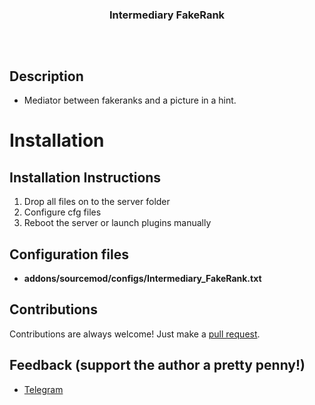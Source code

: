 
<h3 align="center">Intermediary FakeRank</h3>
<h2></h2>
</p>
<br />

## Description
* Mediator between fakeranks and a picture in a hint.

# Installation 

## Installation Instructions
1. Drop all files on to the server folder
2. Configure cfg files
3. Reboot the server or launch plugins manually

## Configuration files

* **addons/sourcemod/configs/Intermediary_FakeRank.txt**

## Contributions
Contributions are always welcome!
Just make a [pull request](../../pulls).

## Feedback (support the author a pretty penny!)
* [Telegram](https://t.me/LocoCat)

